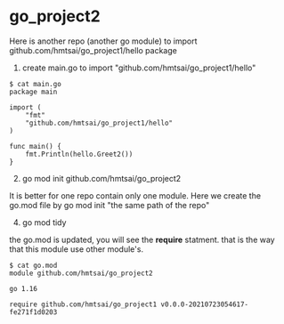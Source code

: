 # go_project2

Here is another repo (another go module) to import github.com/hmtsai/go_project1/hello package

1. create main.go to import "github.com/hmtsai/go_project1/hello"
```
$ cat main.go
package main

import (
	"fmt"
	"github.com/hmtsai/go_project1/hello"
)

func main() {
	fmt.Println(hello.Greet2())
}
```

2. go mod init github.com/hmtsai/go_project2

It is better for one repo contain only one module. 
Here we create the go.mod file by go mod init "the same path of the repo"

4. go mod tidy

the go.mod is updated, you will see the **require** statment. 
that is the way that this module use other module's.


```
$ cat go.mod
module github.com/hmtsai/go_project2

go 1.16

require github.com/hmtsai/go_project1 v0.0.0-20210723054617-fe271f1d0203
```
